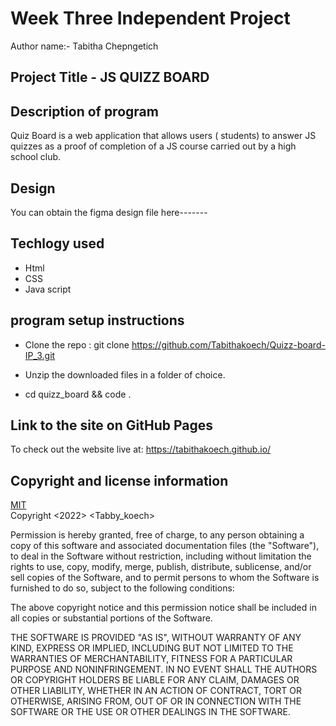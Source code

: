 # Week Three Independent Project
Author name:- Tabitha Chepngetich
##  Project Title - JS QUIZZ BOARD
## Description of program
Quiz Board is a web application that allows users ( students) to answer JS quizzes as a proof of completion of a JS course carried out by a high school club.
## Design
You can obtain the figma design file here-------
## Techlogy used
* Html
* CSS
* Java script


## program setup instructions
* Clone the repo : git clone https://github.com/Tabithakoech/Quizz-board-IP_3.git

* Unzip the downloaded files in a folder of choice.
  
* cd quizz_board && code .
  
## Link to the site on GitHub Pages
To check out the website live at: https://tabithakoech.github.io/
## Copyright and license information
[MIT](https://opensource.org/licenses/MIT) <br>
Copyright <2022> <Tabby_koech>

Permission is hereby granted, free of charge, to any person obtaining a copy of this software and associated documentation files (the "Software"), to deal in the Software without restriction, including without limitation the rights to use, copy, modify, merge, publish, distribute, sublicense, and/or sell copies of the Software, and to permit persons to whom the Software is furnished to do so, subject to the following conditions:

The above copyright notice and this permission notice shall be included in all copies or substantial portions of the Software.

THE SOFTWARE IS PROVIDED "AS IS", WITHOUT WARRANTY OF ANY KIND, EXPRESS OR IMPLIED, INCLUDING BUT NOT LIMITED TO THE WARRANTIES OF MERCHANTABILITY, FITNESS FOR A PARTICULAR PURPOSE AND NONINFRINGEMENT. IN NO EVENT SHALL THE AUTHORS OR COPYRIGHT HOLDERS BE LIABLE FOR ANY CLAIM, DAMAGES OR OTHER LIABILITY, WHETHER IN AN ACTION OF CONTRACT, TORT OR OTHERWISE, ARISING FROM, OUT OF OR IN CONNECTION WITH THE SOFTWARE OR THE USE OR OTHER DEALINGS IN THE SOFTWARE.
